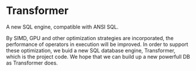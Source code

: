 # Transformer
A new SQL engine, compatible with ANSI SQL.

By SIMD, GPU and other optimization strategies are incorporated, the performance of operators in execution will be improved. In order to support these optimization, we buid a new SQL database engine, Transformer, which is the project code.
We hope that we can build up a new powerfull DB as Transformer does.
